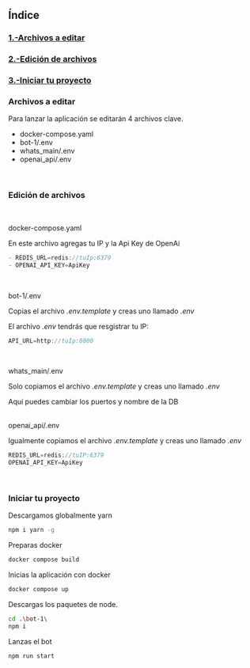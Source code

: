 ## Índice

### [1.-Archivos a editar](#archivos-a-editar)

### [2.-Edición de archivos](#1-edición-de-archivos)

### [3.-Iniciar tu proyecto](#iniciar-tu-proyecto)

### Archivos a editar

Para lanzar la aplicación se editarán 4 archivos clave.

- docker-compose.yaml
- bot-1/.env
- whats_main/.env
- openai_api/.env

<br>

### Edición de archivos
<br>

docker-compose.yaml

En este archivo agregas tu IP y la Api Key de OpenAi
```jsx
- REDIS_URL=redis://tuIp:6379
- OPENAI_API_KEY=ApiKey
```
<br>

bot-1/.env

Copias el archivo _.env.template_ y creas uno llamado _.env_

El archivo _.env_ tendrás que resgistrar tu IP:
```jsx
API_URL=http://tuIp:8000
```

<br>

whats_main/.env

Solo copiamos el archivo _.env.template_ y creas uno llamado _.env_ 

Aquí puedes cambiar los puertos y nombre de la DB


<br>
openai_api/.env

Igualmente copiamos el archivo _.env.template_ y creas uno llamado _.env_


```jsx
REDIS_URL=redis://tuIP:6379
OPENAI_API_KEY=ApiKey
```

<br>

### Iniciar tu proyecto

Descargamos globalmente yarn

```bash
npm i yarn -g
```

Preparas docker

```bash
docker compose build
```

Inicias la aplicación con docker

```bash
docker compose up
```

Descargas los paquetes de node.

```bash
cd .\bot-1\
npm i
```

Lanzas el bot

```bash
npm run start
```
